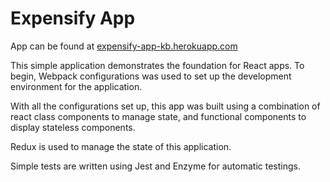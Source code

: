 # Expensify App

App can be found at [expensify-app-kb.herokuapp.com](https://expensify-app-kb.herokuapp.com/)

This simple application demonstrates the foundation for React apps. To begin, Webpack configurations was used to set up the development environment for the application.

With all the configurations set up, this app was built using a combination of react class components to manage state, and functional components to display stateless components.

Redux is used to manage the state of this application.

Simple tests are written using Jest and Enzyme for automatic testings.
